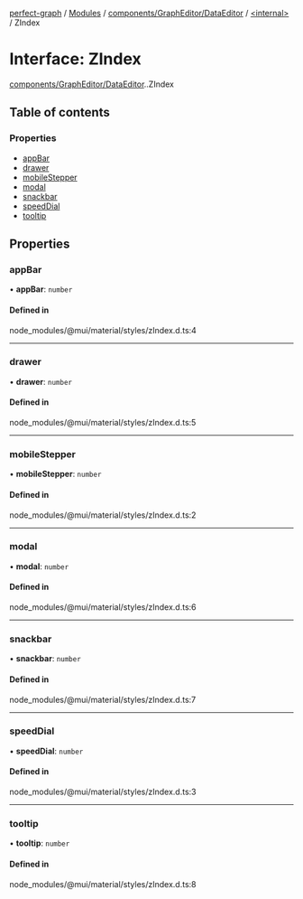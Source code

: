 [perfect-graph](../README.md) / [Modules](../modules.md) / [components/GraphEditor/DataEditor](../modules/components_GraphEditor_DataEditor.md) / [<internal\>](../modules/components_GraphEditor_DataEditor._internal_.md) / ZIndex

# Interface: ZIndex

[components/GraphEditor/DataEditor](../modules/components_GraphEditor_DataEditor.md).[<internal>](../modules/components_GraphEditor_DataEditor._internal_.md).ZIndex

## Table of contents

### Properties

- [appBar](components_GraphEditor_DataEditor._internal_.ZIndex.md#appbar)
- [drawer](components_GraphEditor_DataEditor._internal_.ZIndex.md#drawer)
- [mobileStepper](components_GraphEditor_DataEditor._internal_.ZIndex.md#mobilestepper)
- [modal](components_GraphEditor_DataEditor._internal_.ZIndex.md#modal)
- [snackbar](components_GraphEditor_DataEditor._internal_.ZIndex.md#snackbar)
- [speedDial](components_GraphEditor_DataEditor._internal_.ZIndex.md#speeddial)
- [tooltip](components_GraphEditor_DataEditor._internal_.ZIndex.md#tooltip)

## Properties

### appBar

• **appBar**: `number`

#### Defined in

node_modules/@mui/material/styles/zIndex.d.ts:4

___

### drawer

• **drawer**: `number`

#### Defined in

node_modules/@mui/material/styles/zIndex.d.ts:5

___

### mobileStepper

• **mobileStepper**: `number`

#### Defined in

node_modules/@mui/material/styles/zIndex.d.ts:2

___

### modal

• **modal**: `number`

#### Defined in

node_modules/@mui/material/styles/zIndex.d.ts:6

___

### snackbar

• **snackbar**: `number`

#### Defined in

node_modules/@mui/material/styles/zIndex.d.ts:7

___

### speedDial

• **speedDial**: `number`

#### Defined in

node_modules/@mui/material/styles/zIndex.d.ts:3

___

### tooltip

• **tooltip**: `number`

#### Defined in

node_modules/@mui/material/styles/zIndex.d.ts:8
